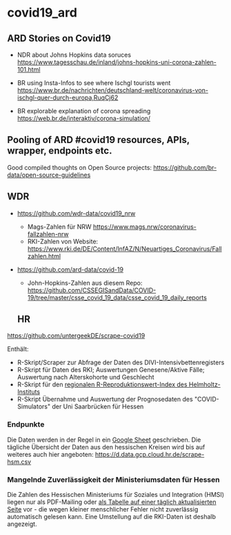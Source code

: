 # covid19_ard

## ARD Stories on Covid19 


- NDR about Johns Hopkins data soruces
https://www.tagesschau.de/inland/johns-hopkins-uni-corona-zahlen-101.html

- BR using Insta-Infos to see where Ischgl tourists went
https://www.br.de/nachrichten/deutschland-welt/coronavirus-von-ischgl-quer-durch-europa,RuqCj62

- BR explorable explanation of corona spreading
https://web.br.de/interaktiv/corona-simulation/



## Pooling of ARD #covid19 resources, APIs, wrapper, endpoints etc.

Good compiled thoughts on Open Source projects:
https://github.com/br-data/open-source-guidelines


## WDR 

- https://github.com/wdr-data/covid19_nrw
  - Mags-Zahlen für NRW https://www.mags.nrw/coronavirus-fallzahlen-nrw
  - RKI-Zahlen von Website: https://www.rki.de/DE/Content/InfAZ/N/Neuartiges_Coronavirus/Fallzahlen.html

- https://github.com/ard-data/covid-19
  - John-Hopkins-Zahlen aus diesem Repo: https://github.com/CSSEGISandData/COVID-19/tree/master/csse_covid_19_data/csse_covid_19_daily_reports
 
 
  ## HR
  
https://github.com/untergeekDE/scrape-covid19

Enthält: 
- R-Skript/Scraper zur Abfrage der Daten des DIVI-Intensivbettenregisters
- R-Skript für Daten des RKI; Auswertungen Genesene/Aktive Fälle; Auswertung nach Alterskohorte und Geschlecht
- R-Skript für den [regionalen R-Reproduktionswert-Index des Helmholtz-Instituts](https://gitlab.com/simm/covid19/secir/-/tree/master/img/dynamic/Rt_rawData)
- R-Skript Übernahme und Auswertung der Prognosedaten des "COVID-Simulators" der Uni Saarbrücken für Hessen

### Endpunkte 

Die Daten werden in der Regel in ein [Google Sheet](https://docs.google.com/spreadsheets/d/17s82vieTzxblhzqNmHw814F0xWN0ruJkqnFB1OpameQ/edit) geschrieben.
Die tägliche Übersicht der Daten aus den hessischen Kreisen wird bis auf weiteres auch hier angeboten: https://d.data.gcp.cloud.hr.de/scrape-hsm.csv
  
### Mangelnde Zuverlässigkeit der Ministeriumsdaten für Hessen

Die Zahlen des Hessischen Ministeriums für Soziales und Integration (HMSI) liegen nur als PDF-Mailing oder [als Tabelle auf einer täglich aktualisierten Seite](https://soziales.hessen.de/gesundheit/infektionsschutz/corona-hessen/taegliche-uebersicht-der-bestaetigten-sars-cov-2-faelle-hessen) vor - die wegen kleiner menschlicher Fehler nicht zuverlässig automatisch gelesen kann. Eine Umstellung auf die RKI-Daten ist deshalb angezeigt. 
